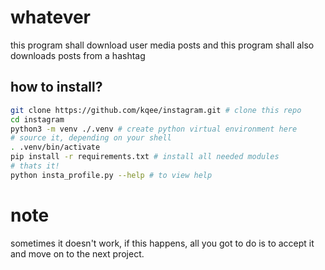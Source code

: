 # whatever
this program shall download user media posts and this program shall also downloads posts from a hashtag

## how to install?
```sh
git clone https://github.com/kqee/instagram.git # clone this repo
cd instagram
python3 -m venv ./.venv # create python virtual environment here
# source it, depending on your shell
. .venv/bin/activate
pip install -r requirements.txt # install all needed modules
# thats it!
python insta_profile.py --help # to view help
```
# note
sometimes it doesn't work, if this happens, all you got to do is to accept it and move on to the next project.
